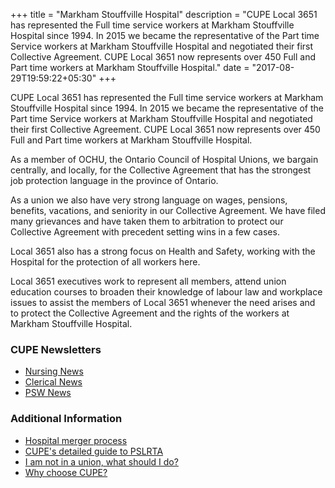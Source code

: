 +++
title = "Markham Stouffville Hospital"
description = "CUPE Local 3651 has represented the Full time service workers at Markham Stouffville Hospital since 1994. In 2015 we became the representative of the Part time Service workers at Markham Stouffville Hospital and negotiated their first Collective Agreement. CUPE Local 3651 now represents over 450 Full and Part time workers at Markham Stouffville Hospital."
date = "2017-08-29T19:59:22+05:30"
+++


CUPE Local 3651 has represented the Full time service workers at Markham Stouffville Hospital since 1994. In 2015 we became the representative of the Part time Service workers at Markham Stouffville Hospital and negotiated their first Collective Agreement. CUPE Local 3651 now represents over 450 Full and Part time workers at Markham Stouffville Hospital.
 
As a member of OCHU, the Ontario Council of Hospital Unions, we bargain centrally, and locally, for the Collective Agreement that has the strongest job protection language in the province of Ontario.
 
As a union we also have very strong language on wages, pensions, benefits, vacations, and seniority in our Collective Agreement. We have filed many grievances and have taken them to arbitration to protect our Collective Agreement with precedent setting wins in a few cases.
 
Local 3651 also has a strong focus on Health and Safety, working with the Hospital for the protection of all workers here.
    
Local 3651 executives work to represent all members, attend union education courses to broaden their knowledge of labour law and workplace issues to assist the members of Local 3651 whenever the need arises and to protect the Collective Agreement and the rights of the workers at Markham Stouffville Hospital.


### CUPE Newsletters

- [Nursing News](/nursing/)
- [Clerical News](/clerical/)
- [PSW News](/psw/)

### Additional Information

- [Hospital merger process](/portfolio/work6/)
- [CUPE's detailed guide to PSLRTA](/portfolio/work2/)
- [I am not in a union, what should I do?](/portfolio/work12)
- [Why choose CUPE?](/about/)
